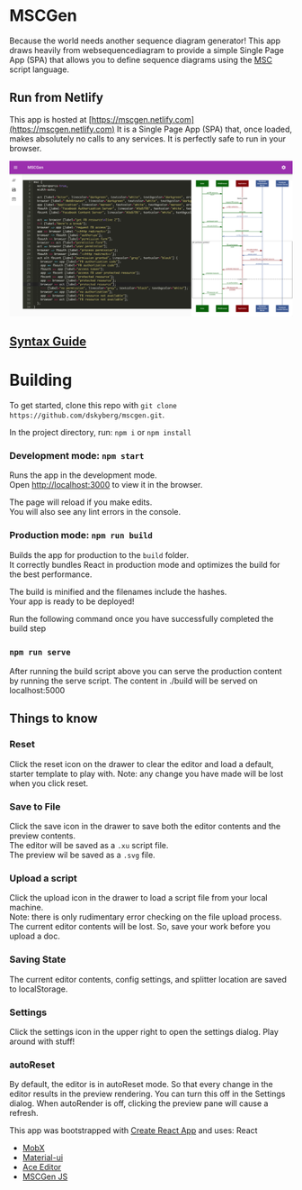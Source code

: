 # MSCGen
Because the world needs another sequence diagram generator!
This app draws heavily from websequencediagram to provide a simple Single Page App (SPA) that
allows you to define sequence diagrams using the [MSC](https://mscgen.js.org/tutorial.html)
script language.

## Run from Netlify
This app is hosted at [https://mscgen.netlify.com](https://mscgen.netlify.com)
It is a Single Page App (SPA) that, once loaded, makes absolutely no calls to any
services. It is perfectly safe to run in your browser.

![Main Screen](/doc/images/screen1.png)

## [Syntax Guide](https://mscgen.js.org/tutorial.html#mscgen)


# Building


To get started, clone this repo with `git clone https://github.com/dskyberg/mscgen.git`.

In the project directory,  run:
`npm i` or `npm install`

### Development mode: `npm start`

Runs the app in the development mode.<br />
Open [http://localhost:3000](http://localhost:3000) to view it in the browser.

The page will reload if you make edits.<br />
You will also see any lint errors in the console.


### Production mode: `npm run build`

Builds the app for production to the `build` folder.<br />
It correctly bundles React in production mode and optimizes the build for the best performance.

The build is minified and the filenames include the hashes.<br />
Your app is ready to be deployed!<br/>

Run the following command once you have successfully completed the build step

### `npm run serve`

After running the build script above you can serve the production content by running the serve script.
The content in ./build will be served on localhost:5000

## Things to know

### Reset
Click the reset icon on the drawer to clear the editor and load a default, starter
template to play with.  Note: any change you have made will be lost when you click reset.

### Save to File
Click the save icon in the drawer to save both the editor contents and the preview contents.<br/>
The editor will be saved as a `.xu` script file.<br/>
The preview wil be saved as a `.svg` file.

### Upload a script
Click the upload icon in the drawer to load a script file from your local machine.<br/>
Note: there is only rudimentary error checking on the file upload process.
The current editor contents will be lost.  So, save your work before you upload a doc.

### Saving State
The current editor contents, config settings, and splitter location are saved to localStorage.

### Settings
Click the settings icon in the upper right to open the settings dialog.
Play around with stuff!

### autoReset
By default, the editor is in autoReset mode.  So that every change in the editor
results in the preview rendering.  You can turn this off in the Settings dialog.
When autoRender is off, clicking the preview pane will cause a refresh.


This app was bootstrapped with [Create React App](https://github.com/facebook/create-react-app) and uses:
React
* [MobX](https://mobx.js.org/README.html)
* [Material-ui](https://material-ui.com/)
* [Ace Editor](https://ace.c9.io/)
* [MSCGen JS](https://mscgen.js.org/tutorial.html)
